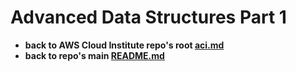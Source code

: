 # Advanced Data Structures Part 1

* **back to AWS Cloud Institute repo's root [aci.md](../aci.md)**
* **back to repo's main [README.md](../../../README.md)**
